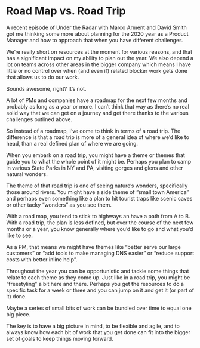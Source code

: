 # Road Map vs. Road Trip

A recent episode of Under the Radar with Marco Arment and David Smith got me thinking some more about planning for the 2020 year as a Product Manager and how to approach that when you have different challenges.

We’re really short on resources at the moment for various reasons, and that has a significant impact on my ability to plan out the year. We also depend a lot on teams across other areas in the bigger company which means I have little or no control over when (and even if) related blocker work gets done that allows us to do our work.

Sounds awesome, right? It’s not.

A lot of PMs and companies have a roadmap for the next few months and probably as long as a year or more. I can’t think that way as there’s no real solid way that we can get on a journey and get there thanks to the various challenges outlined above.

So instead of a roadmap, I’ve come to think in terms of a road trip. The difference is that a road trip is more of a general idea of where we’d like to head, than a real defined plan of where we are going.

When you embark on a road trip, you might have a theme or themes that guide you to what the whole point of it might be. Perhaps you plan to camp in various State Parks in NY and PA, visiting gorges and glens and other natural wonders.

The theme of that road trip is one of seeing nature’s wonders, specifically those around rivers. You might have a side theme of “small town America” and perhaps even something like a plan to hit tourist traps like scenic caves or other tacky “wonders” as you see them.

With a road map, you tend to stick to highways an have a path from A to B. With a road trip, the plan is less defined, but over the course of the next few months or a year, you know generally where you’d like to go and what you’d like to see.

As a PM, that means we might have themes like “better serve our large customers” or “add tools to make managing DNS easier” or “reduce support costs with better inline help”.

Throughout the year you can be opportunistic and tackle some things that relate to each theme as they come up. Just like in a road trip, you might be “freestyling” a bit here and there. Perhaps you get the resources to do a specific task for a week or three and you can jump on it and get it (or part of it) done.

Maybe a series of small bits of work can be bundled over time to equal one big piece.

The key is to have a big picture in mind, to be flexible and agile, and to always know how each bit of work that you get done can fit into the bigger set of goals to keep things moving forward.
